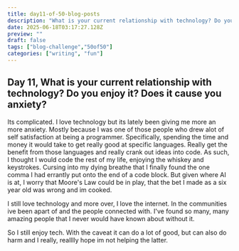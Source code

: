 ```yaml
---
title: day11-of-50-blog-posts
description: "What is your current relationship with technology? Do you enjoy it? Does it cause you anxiety?"
date: 2025-06-18T03:17:27.128Z
preview: ""
draft: false
tags: ["blog-challenge","50of50"]
categories: ["writing", "fun"]
---
```


## Day 11, What is your current relationship with technology? Do you enjoy it? Does it cause you anxiety?

Its complicated. I love technology but its lately been giving me more an more anxiety. Mostly because I was one of those people who drew alot of self satisfaction at being a programmer. Specifically, spending the time and money it would take to get really good at specific languages. Really get the benefit from those languages and really crank out ideas into code. As such, I thought I would code the rest of my life, enjoying the whiskey and keystrokes. Cursing into my dying breathe that I finally found the one comma I had errantly put onto the end of a code block. But given where AI is at, I worry that Moore's Law could be in play, that the bet I made as a six year old was wrong and im cooked.

I still love technology and more over, I love the internet. In the communities ive been apart of and the people connected with. I've found so many, many amazing people that I never would have known about without it. 

So I still enjoy tech. With the caveat it can do a lot of good, but can also do harm and I really, realllly hope im not helping the latter. 